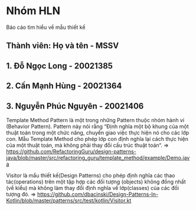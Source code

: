 # Nhóm HLN
 Báo cáo tìm hiểu về mẫu thiết kế
 ## Thành viên: Họ và tên - MSSV
 ## 1. Đỗ Ngọc Long - 20021385
 ## 2. Cấn Mạnh Hùng - 20021364
 ## 3. Nguyễn Phúc Nguyên - 20021406
 
 
 
Template Method Pattern là một trong những Pattern thuộc nhóm hành vi (Behavior Pattern). Pattern này nói rằng “Định nghĩa một bộ khung của một thuật toán trong một chức năng, chuyển giao việc thực hiện nó cho các lớp con. Mẫu Template Method cho phép lớp con định nghĩa lại cách thực hiện của một thuật toán, mà không phải thay đổi cấu trúc thuật toán“.
=> https://github.com/RefactoringGuru/design-patterns-java/blob/master/src/refactoring_guru/template_method/example/Demo.java

Visitor là mẩu thiết kế(Design Patterns) cho phép định nghĩa các thao tác(operations) trên một tập hợp các đối tượng (objects) không đồng nhất (về kiểu) mà không làm thay đổi định nghĩa về lớp(classes) của các đối tượng đó.
=> https://github.com/dbacinski/Design-Patterns-In-Kotlin/blob/master/patterns/src/test/kotlin/Visitor.kt


